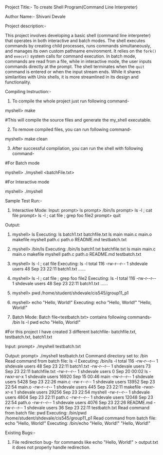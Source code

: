 Project Title:- To create Shell Program(Command Line Interpreter)

Author Name:- Shivani Devale

Project description:-

This project involves developing a basic shell (command line interpreter) that operates in both interactive and batch modes. The shell executes commands by creating child processes, runs commands simultaneously, and manages its own custom pathname environment. It relies on the `fork()` and `execv()` system calls for command execution. In batch mode, commands are read from a file, while in interactive mode, the user inputs commands directly at the prompt. The shell terminates when the `quit` command is entered or when the input stream ends. While it shares similarities with Unix shells, it is more streamlined in its design and functionality.

Compiling Instruction:-

1) To compile the whole project just run following command-

myshell> make

#This will compile the source files and generate the my_shell executable.

2) To remove compiled files, you can run following command-

myshell> make clean

3) After successful compilation, you can run the shell with following command-

#For Batch mode

myshell> ./myshell <batchFile.txt>

#For Interactive mode

myshell> ./myshell 

Sample Test Run:-

1) Interactive Mode:
Input:
prompt> ls 
prompt> /bin/ls 
prompt> ls -l ; cat file
prompt> ls -l ; cat file ; grep foo file2 
prompt> quit

Output:
1) myshell> ls
Executing: ls
batch1.txt  batchfile.txt  ls  main  main.c  main.o  makefile  myshell  path.c  path.o  README.md  testbatch.txt

2) myshell> /bin/ls
Executing: /bin/ls
batch1.txt  batchfile.txt  ls  main  main.c  main.o  makefile  myshell  path.c  path.o  README.md  testbatch.txt

3) myshell> ls -l ; cat file
Executing: ls -l
total 116
-rw-r--r-- 1 shdevale users    48 Sep 23 22:11 batch1.txt
......

4) myshell> ls -l ; cat file ; grep foo file2
Executing: ls -l
total 116
-rw-r--r-- 1 shdevale users    48 Sep 23 22:11 batch1.txt
......

5) myshell> pwd
/home/student/shdevale/cis545/group11_p1

6) myshell> echo "Hello, World!"
Executing: echo "Hello, World!"
"Hello, World!"

2) Batch Mode:
Batch file<testbatch.txt> contains following commands-
/bin
ls -l
pwd
echo "Hello, World!"

#For this project I have created 3 different batchfile- batchfile.txt, testbatch.txt, batch1.txt

Input:
prompt> ./myshell testbatch.txt

Output:
prompt> ./myshell testbatch.txt
Command directory set to: /bin
Read command from batch file: ls -l
Executing: /bin/ls -l
total 116
-rw-r--r-- 1 shdevale users    48 Sep 23 22:11 batch1.txt
-rw-r--r-- 1 shdevale users    73 Sep 23 22:11 batchfile.txt
-rw-r--r-- 1 shdevale users     0 Sep 20 00:02 ls
-rwxr-xr-x 1 shdevale users 16920 Sep 15 00:46 main
-rw-r--r-- 1 shdevale users  5428 Sep 23 22:26 main.c
-rw-r--r-- 1 shdevale users 13952 Sep 23 22:54 main.o
-rw-r--r-- 1 shdevale users   445 Sep 23 22:11 makefile
-rwxr-xr-x 1 shdevale users 29256 Sep 23 22:54 myshell
-rw-r--r-- 1 shdevale users  4804 Sep 23 22:11 path.c
-rw-r--r-- 1 shdevale users 12048 Sep 23 22:54 path.o
-rw-r--r-- 1 shdevale users  4076 Sep 23 22:26 README.md
-rw-r--r-- 1 shdevale users    36 Sep 23 22:11 testbatch.txt
Read command from batch file: pwd
Executing: /bin/pwd
/home/student/shdevale/cis545/group11_p1
Read command from batch file: echo "Hello, World!"
Executing: /bin/echo "Hello, World!"
"Hello, World!"


Existing Bugs:-
1) File redirection bug- for commands like echo "Hello, World!" > output.txt it does not properly handle redirection.
